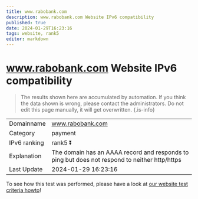 ```yaml
---
title: www.rabobank.com
description: www.rabobank.com Website IPv6 compatibility
published: true
date: 2024-01-29T16:23:16
tags: website, rank5
editor: markdown
---
```


# www.rabobank.com Website IPv6 compatibility

> The results shown here are accumulated by automation. If you think the data shown is wrong, please contact the administrators. 
> Do not edit this page manually, it will get overwritten.
{.is-info}


|   |   |
| - | - |
| Domainname | www.rabobank.com
| Category | payment |
| IPv6 ranking | rank5 :arrow_double_down: |
| Explanation | The domain has an AAAA record and responds to ping but does not respond to neither http/https |
| Last Update | 2024-01-29 16:23:16 |

To see how this test was performed, please have a look at [our website test criteria howto](/howto/testcriteria/website)!

